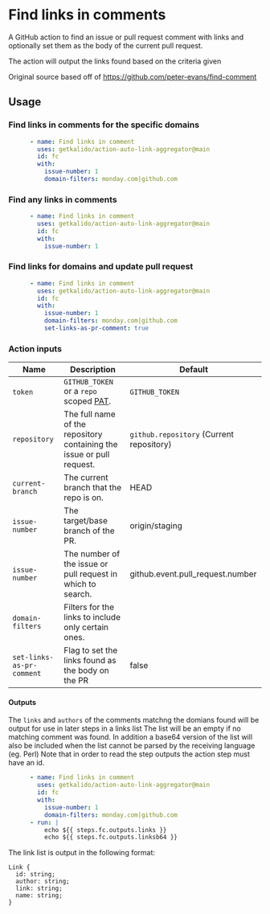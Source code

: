 # Find links in comments

A GitHub action to find an issue or pull request comment with links and optionally set them as the body of the current pull request.

The action will output the links found based on the criteria given

Original source based off of https://github.com/peter-evans/find-comment

## Usage

### Find links in comments for the specific domains

```yml
      - name: Find links in comment
        uses: getkalido/action-auto-link-aggregator@main
        id: fc
        with:
          issue-number: 1
          domain-filters: monday.com|github.com
```

### Find any links in comments

```yml
      - name: Find links in comment
        uses: getkalido/action-auto-link-aggregator@main
        id: fc
        with:
          issue-number: 1
```

### Find links for domains and update pull request

```yml
      - name: Find links in comment
        uses: getkalido/action-auto-link-aggregator@main
        id: fc
        with:
          issue-number: 1
          domain-filters: monday.com|github.com
          set-links-as-pr-comment: true
```

### Action inputs

| Name | Description | Default |
| --- | --- | --- |
| `token` | `GITHUB_TOKEN` or a `repo` scoped [PAT](https://docs.github.com/en/github/authenticating-to-github/creating-a-personal-access-token). | `GITHUB_TOKEN` |
| `repository` | The full name of the repository containing the issue or pull request. | `github.repository` (Current repository) |
| `current-branch` | The current branch that the repo is on. | HEAD |
| `issue-number` | The target/base branch of the PR. | origin/staging |
| `issue-number` | The number of the issue or pull request in which to search. | github.event.pull_request.number |
| `domain-filters` | Filters for the links to include only certain ones. | |
| `set-links-as-pr-comment` | Flag to set the links found as the body on the PR | false |

#### Outputs

The `links` and `authors` of the comments matchng the domians found will be output for use in later steps in a links list
The list will be an empty if no matching comment was found.
In addition a base64 version of the list will also be included when the list cannot be parsed by the receiving language (eg. Perl)
Note that in order to read the step outputs the action step must have an id.

```yml
      - name: Find links in comment
        uses: getkalido/action-auto-link-aggregator@main
        id: fc
        with:
          issue-number: 1
          domain-filters: monday.com|github.com
      - run: |
          echo ${{ steps.fc.outputs.links }}
          echo ${{ steps.fc.outputs.linksb64 }}
```

The link list is output in the following format:
```
Link {
  id: string;
  author: string;
  link: string;
  name: string;
}
```